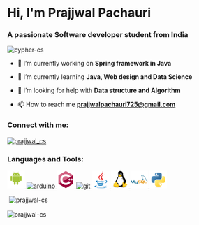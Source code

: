 <h1 align="left">Hi, I'm Prajjwal Pachauri</h1>
<h3 align="left">A passionate Software developer student from India</h3>

<p align="left"> <img src="https://komarev.com/ghpvc/?username=cypher-cs&label=Profile%20views&color=0e75b6&style=flat" alt="cypher-cs" /> </p>

- 🔭 I’m currently working on **Spring framework in Java**

- 🌱 I’m currently learning **Java, Web design and Data Science**

- 🤝 I’m looking for help with **Data structure and Algorithm**

- 📫 How to reach me **prajjwalpachauri725@gmail.com**

<h3 align="left">Connect with me:</h3>
<p align="left">
<a href="https://www.codechef.com/users/prajjwal_cs" target="blank"><img align="center" src="https://cdn.jsdelivr.net/npm/simple-icons@3.1.0/icons/codechef.svg" alt="prajjwal_cs" height="30" width="40" /></a>
</p>

<h3 align="left">Languages and Tools:</h3>
<p align="left"> <a href="https://developer.android.com" target="_blank"> <img src="https://raw.githubusercontent.com/devicons/devicon/master/icons/android/android-original-wordmark.svg" alt="android" width="40" height="40"/> </a> <a href="https://www.arduino.cc/" target="_blank"> <img src="https://cdn.worldvectorlogo.com/logos/arduino-1.svg" alt="arduino" width="40" height="40"/> </a> <a href="https://www.w3schools.com/cpp/" target="_blank"> <img src="https://raw.githubusercontent.com/devicons/devicon/master/icons/cplusplus/cplusplus-original.svg" alt="cplusplus" width="40" height="40"/> </a> <a href="https://git-scm.com/" target="_blank"> <img src="https://www.vectorlogo.zone/logos/git-scm/git-scm-icon.svg" alt="git" width="40" height="40"/> </a> <a href="https://www.java.com" target="_blank"> <img src="https://raw.githubusercontent.com/devicons/devicon/master/icons/java/java-original.svg" alt="java" width="40" height="40"/> </a> <a href="https://www.linux.org/" target="_blank"> <img src="https://raw.githubusercontent.com/devicons/devicon/master/icons/linux/linux-original.svg" alt="linux" width="40" height="40"/> </a> <a href="https://www.mysql.com/" target="_blank"> <img src="https://raw.githubusercontent.com/devicons/devicon/master/icons/mysql/mysql-original-wordmark.svg" alt="mysql" width="40" height="40"/> </a> <a href="https://www.python.org" target="_blank"> <img src="https://raw.githubusercontent.com/devicons/devicon/master/icons/python/python-original.svg" alt="python" width="40" height="40"/> </a> </p>

<p>&nbsp;<img align="center" src="https://github-readme-stats.vercel.app/api?username=prajjwal-cs&show_icons=true&theme=tokyonight&locale=en" alt="prajjwal-cs" /></p>

<p><img align="center" src="https://github-readme-streak-stats.herokuapp.com/?user=prajjwal-cs&" alt="prajjwal-cs" /></p>
